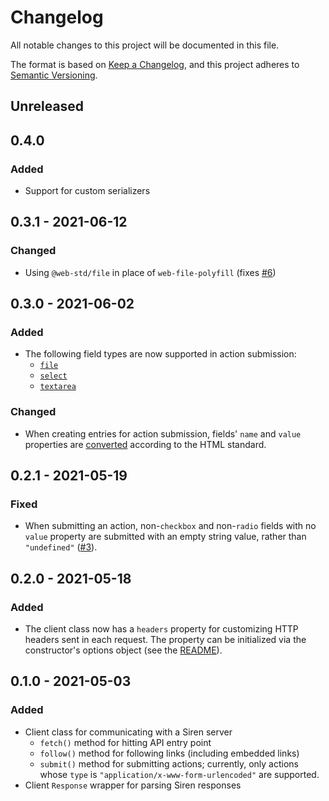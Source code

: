 # Changelog

All notable changes to this project will be documented in this file.

The format is based on [Keep a Changelog][kac], and this project adheres to
[Semantic Versioning][semver].

[kac]: https://keepachangelog.com/en/1.0.0
[semver]: https://semver.org/spec/v2.0.0.html

## Unreleased

## 0.4.0

### Added

- Support for custom serializers

## 0.3.1 - 2021-06-12

### Changed

- Using `@web-std/file` in place of `web-file-polyfill` (fixes [#6])

[#6]: https://github.com/siren-js/client/issues/6

## 0.3.0 - 2021-06-02

### Added

- The following field types are now supported in action submission:
  - [`file`](https://github.com/siren-js/spec-extensions#file-fields)
  - [`select`](https://github.com/siren-js/spec-extensions#select-fields)
  - [`textarea`](https://github.com/siren-js/spec-extensions#textarea-fields)

### Changed

- When creating entries for action submission, fields' `name` and `value`
  properties are [converted] according to the HTML standard.

[converted]: https://infra.spec.whatwg.org/#javascript-string-convert

## 0.2.1 - 2021-05-19

### Fixed

- When submitting an action, non-`checkbox` and non-`radio` fields with no
  `value` property are submitted with an empty string value, rather than
  `"undefined"` ([#3]).

[#3]: https://github.com/siren-js/client/issues/3

## 0.2.0 - 2021-05-18

### Added

- The client class now has a `headers` property for customizing HTTP headers
  sent in each request. The property can be initialized via the constructor's
  options object (see the [README](README.md#http-headers)).

## 0.1.0 - 2021-05-03

### Added

- Client class for communicating with a Siren server
  - `fetch()` method for hitting API entry point
  - `follow()` method for following links (including embedded links)
  - `submit()` method for submitting actions; currently, only actions whose
    `type` is `"application/x-www-form-urlencoded"` are supported.
- Client `Response` wrapper for parsing Siren responses
